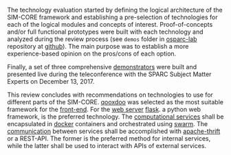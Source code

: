 The technology evaluation started by defining the logical architecture of the
SIM-CORE framework and establishing a pre-selection of technologies for each of the
logical modules and concepts of interest. Proof-of-concepts and/or full functional
prototypes were built with each technology and analyzed during the review process
(see ```demos``` folder in [osparc-lab](https://github.com/ITISFoundation/osparc-lab)
repository at [github]). The main purpose was to establish a more experience-based opinion
on the pros/cons of each option.

Finally, a set of three comprehensive [demonstrators](parts/demos.md) were built and
presented live during the teleconference with the SPARC Subject Matter Experts
on December 13, 2017.

This review concludes with recommendations on technologies to use for different parts
of the SIM-CORE. [qooxdoo] was selected as the most suitable framework for the
[front-end](parts/client-side.md). For the [web server](parts/server-side.md) [flask].
a python web framework, is the preferred technology. The [computational services](parts/comp-services.md)
shall be encapsulated in [docker] containers and orchestrated using [swarm]. The [communication](parts/communication.md) between services shall be accomplished
with [apache-thrift] or a REST-API. The former is the preferred method for internal services,
while the latter shall be used to interact with APIs of external services.


[apache-thrift]: https://thrift.apache.org/
[docker]: https://www.docker.com
[flask]: http://flask.pocoo.org/
[github]: https://github.com/ITISFoundation
[qooxdoo]: http://www.qooxdoo.org
[react]: https://reactjs.org
[swarm]: https://docs.docker.com/engine/swarm/
[three.js]: https://threejs.org/
[qooxdoo]: http://www.qooxdoo.org
[vue]: https://vuejs.org

